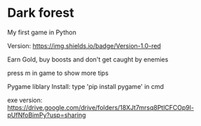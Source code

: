 # Dark forest
My first game in Python

Version: https://img.shields.io/badge/Version-1.0-red

Earn Gold, buy boosts and don't get caught by enemies

press m in game to show more tips

Pygame liblary
Install: type 'pip install pygame' in cmd

exe version: https://drive.google.com/drive/folders/18XJt7mrsq8PtlCFCOp9l-pUfNfoBimPy?usp=sharing
